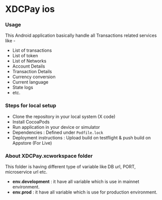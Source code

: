 # XDCPay ios #

### Usage ###

This Android application basically handle all Transactions related services like -
* List of transactions
* List of token
* List of Networks 
* Account Details
* Transaction Details
* Currency conversion 
* Current language
* State logs
* etc.

### Steps for local setup ###

* Clone the repository in your local system (X code) 
* Install CocoaPods
* Run application in your device or simulator 
* Dependencies : Defined under `Podfile.lock` 
* Deployment instructions : Upload build on testflight & push build on Appstore (For Live) 


### About XDCPay.xcworkspace folder ###

This folder is having different type of variable like DB url, PORT, microservice url etc.
* **env.development** : it have all variable which is use in mainnet environment.
* **env.prod** : it have all variable which is use for production environment.
